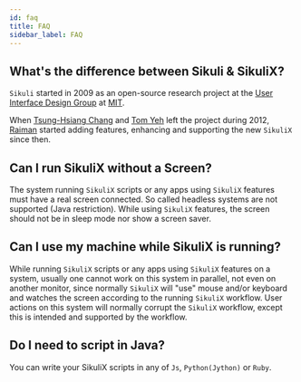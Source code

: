 ```yaml
---
id: faq
title: FAQ
sidebar_label: FAQ
---
```


## What's the difference between Sikuli & SikuliX?

``Sikuli`` started in 2009 as an open-source research project at the [User Interface Design Group](http://up.csail.mit.edu/) at [MIT](https://www.csail.mit.edu/).

When [Tsung-Hsiang Chang](https://github.com/vgod) and [Tom Yeh](https://github.com/doubleshow) left the project during 2012, [Raiman](https://github.com/RaiMan/) started adding features, enhancing and supporting the new ``SikuliX`` since then.

## Can I run SikuliX without a Screen?

The system running ``SikuliX`` scripts or any apps using ``SikuliX`` features must have a real screen connected. So called headless systems are not supported (Java restriction). While using ``SikuliX`` features, the screen should not be in sleep mode nor show a screen saver. 

## Can I use my machine while SikuliX is running?

While running ``SikuliX`` scripts or any apps using ``SikuliX`` features on a system, usually one cannot work on this system in parallel, not even on another monitor, since normally ``SikuliX`` will "use" mouse and/or keyboard and watches the screen according to the running ``SikuliX`` workflow. User actions on this system will normally corrupt the ``SikuliX`` workflow, except this is intended and supported by the workflow.

## Do I need to script in Java?

You can write your SikuliX scripts in any of ``Js``, ``Python(Jython)`` or ``Ruby``.